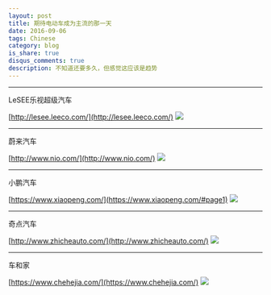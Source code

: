 ```yaml
---
layout: post
title: 期待电动车成为主流的那一天
date: 2016-09-06
tags: Chinese
category: blog
is_share: true
disqus_comments: true
description: 不知道还要多久，但感觉这应该是趋势
---
```


-----------------
LeSEE乐视超级汽车

[http://lesee.leeco.com/](http://lesee.leeco.com/)
<img src="http://i0.letvimg.com/lc06_img/201610/09/17/09/images/Slideshow2/Ext_2_1320.jpg">

---------------
蔚来汽车

[http://www.nio.com/](http://www.nio.com/)
<img src="http://www.nio.com/prod/s3fs-public/styles/scale_width_1920_desktop_1x_/public/2017-04/935_AT_NextEV_Teaser_Front34_v11a_R_1.jpg?GgCHOGCl73vGKOoaQyI0IXJY4ekN47Dx&itok=8uNv0ne7">

---------------
小鹏汽车

[https://www.xiaopeng.com/](https://www.xiaopeng.com/#page1)
<img src="http://img.mp.itc.cn/upload/20170101/6226e2fdce7949c39f19cb17afff9cb2_th.jpg">

------------
奇点汽车

[http://www.zhicheauto.com/](http://www.zhicheauto.com/)
<img src="https://www.singulato.com/wp-content/themes/singulato/img/car_1.png">

------------
车和家

[https://www.chehejia.com/](https://www.chehejia.com/)
<img src="https://s.chehejia.com/www/img/index/indexcar-big.png">